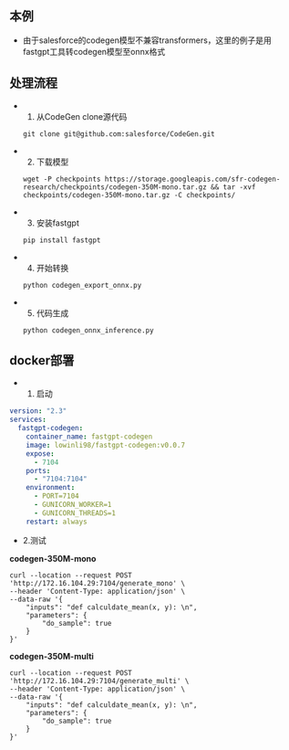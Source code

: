 ## 本例

+ 由于salesforce的codegen模型不兼容transformers，这里的例子是用fastgpt工具转codegen模型至onnx格式

## 处理流程

+ 1. 从CodeGen clone源代码
    ```shell
    git clone git@github.com:salesforce/CodeGen.git
    ```

+ 2. 下载模型
    ```shell
    wget -P checkpoints https://storage.googleapis.com/sfr-codegen-research/checkpoints/codegen-350M-mono.tar.gz && tar -xvf checkpoints/codegen-350M-mono.tar.gz -C checkpoints/
    ```

+ 3. 安装fastgpt
    ```shell
    pip install fastgpt
    ```

+ 4. 开始转换
    ```shell
    python codegen_export_onnx.py
    ```

+ 5. 代码生成
    ```shell
    python codegen_onnx_inference.py
    ```

## docker部署

+ 1. 启动
```yaml
version: "2.3"
services:
  fastgpt-codegen:
    container_name: fastgpt-codegen
    image: lowinli98/fastgpt-codegen:v0.0.7
    expose:
      - 7104
    ports:
      - "7104:7104"
    environment:
      - PORT=7104
      - GUNICORN_WORKER=1
      - GUNICORN_THREADS=1
    restart: always
```

+ 2.测试

**codegen-350M-mono**
```
curl --location --request POST 'http://172.16.104.29:7104/generate_mono' \
--header 'Content-Type: application/json' \
--data-raw '{
    "inputs": "def calculdate_mean(x, y): \n",
    "parameters": {
        "do_sample": true
    }
}'
```
**codegen-350M-multi**
```
curl --location --request POST 'http://172.16.104.29:7104/generate_multi' \
--header 'Content-Type: application/json' \
--data-raw '{
    "inputs": "def calculdate_mean(x, y): \n",
    "parameters": {
        "do_sample": true
    }
}'
```
